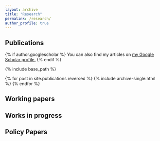 ```yaml
---
layout: archive
title: "Research"
permalink: /research/
author_profile: true
---
```

## Publications
{% if author.googlescholar %}
  You can also find my articles on <u><a href="{{author.googlescholar}}">my Google Scholar profile</a>.</u>
{% endif %}

{% include base_path %}

{% for post in site.publications reversed %}
  {% include archive-single.html %}
{% endfor %}

## Working papers

## Works in progress

## Policy Papers